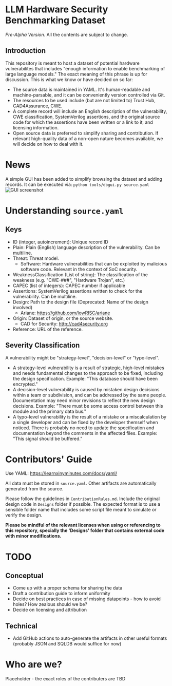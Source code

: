 # LLM Hardware Security Benchmarking Dataset

*Pre-Alpha Version*. All the contents are subject to change. 

## Introduction

This repository is meant to host a dataset of potential hardware vulnerabilites that includes "enough information to enable benchmarking of large language models." The exact meaning of this phrase is up for discussion. This is what we know or have decided on so far: 
 - The source data is maintained in YAML. It's human-readable and machine-parsable, and it can be conveniently version controlled via Git.
 - The resources to be used include (but are not limited to) Trust Hub, CAD4Assurance, CWE.
 - A complete record will include an English description of the vulnerability, CWE classification, SystemVerilog assertions, and the original source code for which the assertions have been written or a link to it, and licensing information.
 - Open source data is preferred to simplify sharing and contribution. If relevant high-quality data of a non-open nature becomes available, we will decide on how to deal with it.

# News
A simple GUI has been added to simplify browsing the dataset and adding records. It can be executed via: 
`python tools/dbgui.py source.yaml`
![GUI screenshot](dosc/gui.png)

# Understanding `source.yaml`

## Keys
 - ID (integer, autoincrement): Unique record ID
 - Plain: Plain (English) language description of the vulnerability. Can be multiline.
 - Threat: Threat model.
   - Software: Hardware vulnerabilities that can be exploited by malicious software code. Relevant in the context of SoC security. 
- WeaknessClassification (List of string): The classification of the weakness (e.g. "CWE-###", "Hardware Trojan", etc.)
- CAPEC (list of integers): CAPEC number if applicable
- Assertions: SystemVerilog assertions written to check for the vulnerability. Can be multiline.
- Design: Path to the design file (Deprecated: Name of the design involved)
  - Ariane: https://github.com/lowRISC/ariane
- Origin: Dataset of origin, or the source website.
  - CAD for Security: http://cad4security.org
- Reference: URL of the reference.

## Severity Classification
A vulnerability might be "strategy-level", "decision-level" or "typo-level". 
 - A strategy-level vulnerability is a result of strategic, high-level mistakes and needs fundamental changes to the approach to be fixed, including the design specification. Example: "This database should have been encrypted."
 - A decision-level vulnerability is caused by mistaken design decisions within a team or subdivision, and can be addressed by the same people. Documentation may need minor revisions to reflect the new design decisions. Example: "There must be some access control between this module and the primary data bus."
 - A typo-level vulnerability is the result of a mistake or a miscalculation by a single developer and can be fixed by the developer themself when noticed. There is probably no need to update the specification and documentation beyond the comments in the affected files. Example: "This signal should be buffered."

# Contributors' Guide
Use YAML: https://learnxinyminutes.com/docs/yaml/

All data must be stored in `source.yaml`. Other artifacts are automatically generated from the source. 

Please follow the guidelines in `ContributionRules.md`. Include the original design code in `Designs` folder if possible. The expected format is to use a sensible folder name that includes some script file meant to simulate or verify the design. 

**Please be mindful of the relevant licenses when using or referencing to this repository, specially the 'Designs' folder that contains external code with minor modifications.**

# TODO

## Conceptual
 - Come up with a proper schema for sharing the data
 - Draft a contribution guide to inform uniformity
 - Decide on best practices in case of missing datapoints - how to avoid holes? How zealous should we be?
 - Decide on licensing and attribution

## Technical
 - Add GitHub actions to auto-generate the artifacts in other useful formats (probably JSON and SQLDB would suffice for now)

# Who are we?
Placeholder - the exact roles of the contributers are TBD
